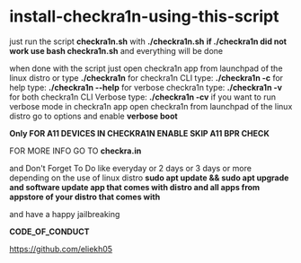 # install-checkra1n-using-this-script
just run the script **checkra1n.sh** with **./checkra1n.sh** **if ./checkra1n did not work use bash checkra1n.sh** and everything will be done 

when done with the script just open checkra1n app from launchpad of the linux distro or type **./checkra1n** for checkra1n CLI type: **./checkra1n -c** for help type: **./checkra1n --help** for verbose checkra1n type: **./checkra1n -v** for both checkra1n CLI Verbose type: **./checkra1n -cv** if you want to run verbose mode in checkra1n app open checkra1n from launchpad of the linux distro go to options and enable **verbose boot**

**Only FOR A11 DEVICES IN CHECKRA1N ENABLE SKIP A11 BPR CHECK**

FOR MORE INFO GO TO **checkra.in**

and Don't Forget To Do like everyday or 2 days or 3 days or more depending on the use of linux distro **sudo apt update && sudo apt upgrade and software update app that comes with distro and all apps from appstore of your distro that comes with**

and have a happy jailbreaking

**CODE_OF_CONDUCT**

https://github.com/eliekh05
